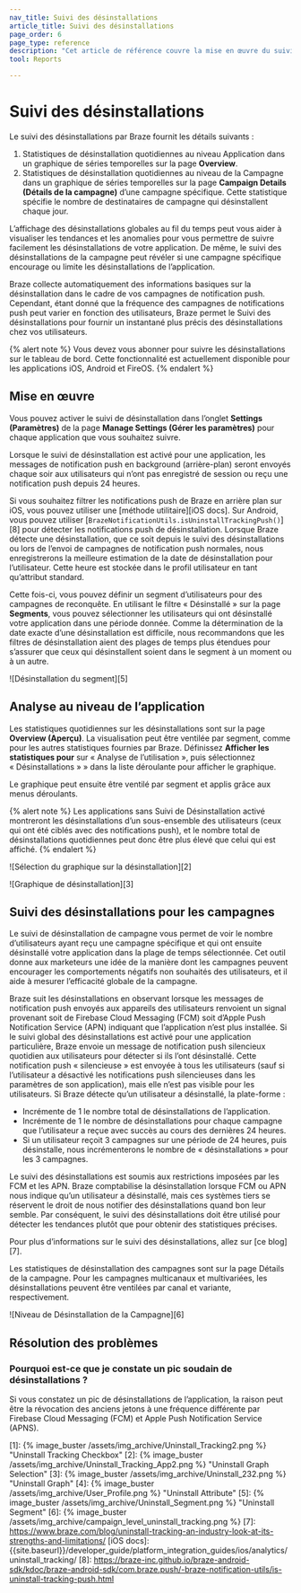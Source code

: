 ```yaml
---
nav_title: Suivi des désinstallations
article_title: Suivi des désinstallations
page_order: 6
page_type: reference
description: "Cet article de référence couvre la mise en œuvre du suivi des désinstallations pour les statistiques au niveau de la campagne et de l’application."
tool: Reports

---
```


# Suivi des désinstallations

Le suivi des désinstallations par Braze fournit les détails suivants :

1. Statistiques de désinstallation quotidiennes au niveau Application dans un graphique de séries temporelles sur la page **Overview**.
2. Statistiques de désinstallation quotidiennes au niveau de la Campagne dans un graphique de séries temporelles sur la page **Campaign Details (Détails de la campagne)** d’une campagne spécifique. Cette statistique spécifie le nombre de destinataires de campagne qui désinstallent chaque jour.

L’affichage des désinstallations globales au fil du temps peut vous aider à visualiser les tendances et les anomalies pour vous permettre de suivre facilement les désinstallations de votre application. De même, le suivi des désinstallations de la campagne peut révéler si une campagne spécifique encourage ou limite les désinstallations de l’application.

Braze collecte automatiquement des informations basiques sur la désinstallation dans le cadre de vos campagnes de notification push. Cependant, étant donné que la fréquence des campagnes de notifications push peut varier en fonction des utilisateurs, Braze permet le Suivi des désinstallations pour fournir un instantané plus précis des désinstallations chez vos utilisateurs.

{% alert note %} Vous devez vous abonner pour suivre les désinstallations sur le tableau de bord. Cette fonctionnalité est actuellement disponible pour les applications iOS, Android et FireOS. {% endalert %}

## Mise en œuvre

Vous pouvez activer le suivi de désinstallation dans l’onglet **Settings (Paramètres)** de la page **Manage Settings (Gérer les paramètres)** pour chaque application que vous souhaitez suivre.

Lorsque le suivi de désinstallation est activé pour une application, les messages de notification push en background (arrière-plan) seront envoyés chaque soir aux utilisateurs qui n’ont pas enregistré de session ou reçu une notification push depuis 24 heures. 

Si vous souhaitez filtrer les notifications push de Braze en arrière plan sur iOS, vous pouvez utiliser une [méthode utilitaire][iOS docs]. Sur Android, vous pouvez utiliser [`BrazeNotificationUtils.isUninstallTrackingPush()`][8] pour détecter les notifications push de désinstallation. Lorsque Braze détecte une désinstallation, que ce soit depuis le suivi des désinstallations ou lors de l’envoi de campagnes de notification push normales, nous enregistrerons la meilleure estimation de la date de désinstallation pour l’utilisateur. Cette heure est stockée dans le profil utilisateur en tant qu’attribut standard.

Cette fois-ci, vous pouvez définir un segment d’utilisateurs pour des campagnes de reconquête. En utilisant le filtre « Désinstallé » sur la page **Segments**, vous pouvez sélectionner les utilisateurs qui ont désinstallé votre application dans une période donnée. Comme la détermination de la date exacte d’une désinstallation est difficile, nous recommandons que les filtres de désinstallation aient des plages de temps plus étendues pour s’assurer que ceux qui désinstallent soient dans le segment à un moment ou à un autre.

![Désinstallation du segment][5]

## Analyse au niveau de l’application

Les statistiques quotidiennes sur les désinstallations sont sur la page **Overview (Aperçu)**. La visualisation peut être ventilée par segment, comme pour les autres statistiques fournies par Braze. Définissez **Afficher les statistiques pour** sur « Analyse de l’utilisation », puis sélectionnez « Désinstallations » » dans la liste déroulante pour afficher le graphique.

Le graphique peut ensuite être ventilé par segment et applis grâce aux menus déroulants.

{% alert note %}
Les applications sans Suivi de Désinstallation activé montreront les désinstallations d’un sous-ensemble des utilisateurs (ceux qui ont été ciblés avec des notifications push), et le nombre total de désinstallations quotidiennes peut donc être plus élevé que celui qui est affiché.
{% endalert %}

![Sélection du graphique sur la désinstallation][2]

![Graphique de désinstallation][3]

## Suivi des désinstallations pour les campagnes

Le suivi de désinstallation de campagne vous permet de voir le nombre d’utilisateurs ayant reçu une campagne spécifique et qui ont ensuite désinstallé votre application dans la plage de temps sélectionnée. Cet outil donne aux marketeurs une idée de la manière dont les campagnes peuvent encourager les comportements négatifs non souhaités des utilisateurs, et il aide à mesurer l’efficacité globale de la campagne.

Braze suit les désinstallations en observant lorsque les messages de notification push envoyés aux appareils des utilisateurs renvoient un signal provenant soit de Firebase Cloud Messaging (FCM) soit d’Apple Push Notification Service (APN) indiquant que l’application n’est plus installée. Si le suivi global des désinstallations est activé pour une application particulière, Braze envoie un message de notification push silencieux quotidien aux utilisateurs pour détecter si ils l’ont désinstallé. Cette notification push « silencieuse » est envoyée à tous les utilisateurs (sauf si l’utilisateur a désactivé les notifications push silencieuses dans les paramètres de son application), mais elle n’est pas visible pour les utilisateurs. Si Braze détecte qu’un utilisateur a désinstallé, la plate-forme :

* Incrémente de 1 le nombre total de désinstallations de l’application.
* Incrémente de 1 le nombre de désinstallations pour chaque campagne que l’utilisateur a reçue avec succès au cours des dernières 24 heures.
* Si un utilisateur reçoit 3 campagnes sur une période de 24 heures, puis désinstalle, nous incrémenterons le nombre de « désinstallations » pour les 3 campagnes.

Le suivi des désinstallations est soumis aux restrictions imposées par les FCM et les APN. Braze comptabilise la désinstallation lorsque FCM ou APN nous indique qu’un utilisateur a désinstallé, mais ces systèmes tiers se réservent le droit de nous notifier des désinstallations quand bon leur semble. Par conséquent, le suivi des désinstallations doit être utilisé pour détecter les tendances plutôt que pour obtenir des statistiques précises.

Pour plus d’informations sur le suivi des désinstallations, allez sur [ce blog][7].

Les statistiques de désinstallation des campagnes sont sur la page Détails de la campagne. Pour les campagnes multicanaux et multivariées, les désinstallations peuvent être ventilées par canal et variante, respectivement.

![Niveau de Désinstallation de la Campagne][6]

## Résolution des problèmes

### Pourquoi est-ce que je constate un pic soudain de désinstallations ?

Si vous constatez un pic de désinstallations de l’application, la raison peut être la révocation des anciens jetons à une fréquence différente par Firebase Cloud Messaging (FCM) et Apple Push Notification Service (APNS). 

[1]: {% image_buster /assets/img_archive/Uninstall_Tracking2.png %} "Uninstall Tracking Checkbox"
[2]: {% image_buster /assets/img_archive/Uninstall_Tracking_App2.png %} "Uninstall Graph Selection"
[3]: {% image_buster /assets/img_archive/Uninstall_232.png %} "Uninstall Graph"
[4]: {% image_buster /assets/img_archive/User_Profile.png %} "Uninstall Attribute"
[5]: {% image_buster /assets/img_archive/Uninstall_Segment.png %} "Uninstall Segment"
[6]: {% image_buster /assets/img_archive/campaign_level_uninstall_tracking.png %}
[7]: https://www.braze.com/blog/uninstall-tracking-an-industry-look-at-its-strengths-and-limitations/
[iOS docs]: {{site.baseurl}}/developer_guide/platform_integration_guides/ios/analytics/uninstall_tracking/
[8]: https://braze-inc.github.io/braze-android-sdk/kdoc/braze-android-sdk/com.braze.push/-braze-notification-utils/is-uninstall-tracking-push.html
